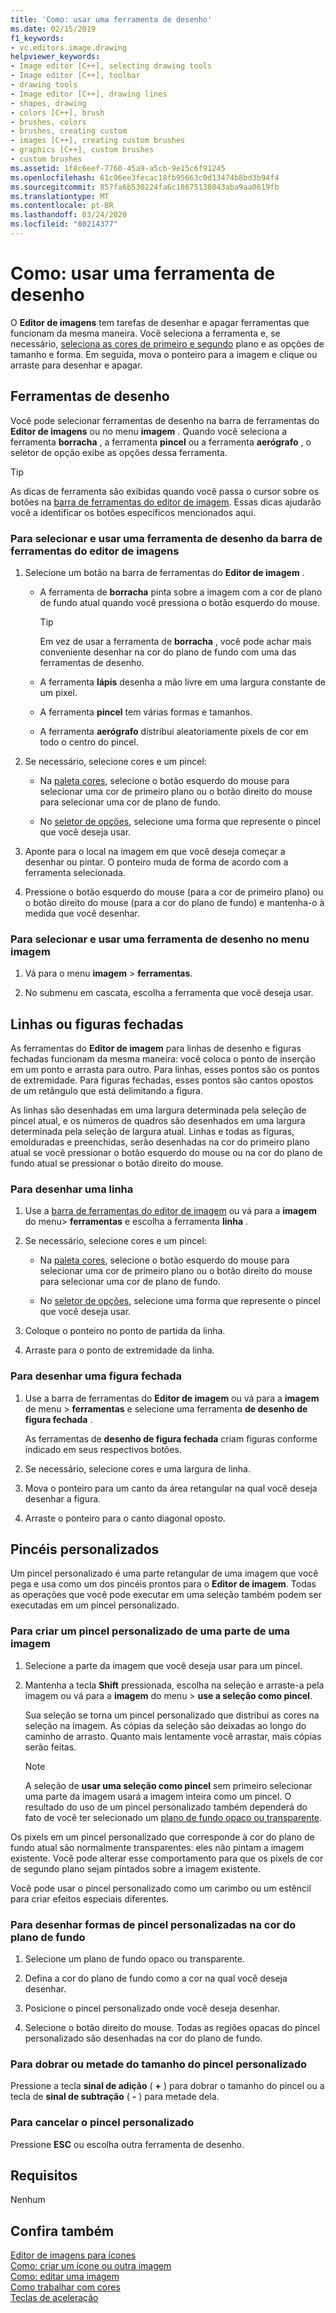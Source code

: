 ```yaml
---
title: 'Como: usar uma ferramenta de desenho'
ms.date: 02/15/2019
f1_keywords:
- vc.editors.image.drawing
helpviewer_keywords:
- Image editor [C++], selecting drawing tools
- Image editor [C++], toolbar
- drawing tools
- Image editor [C++], drawing lines
- shapes, drawing
- colors [C++], brush
- brushes, colors
- brushes, creating custom
- images [C++], creating custom brushes
- graphics [C++], custom brushes
- custom brushes
ms.assetid: 1f8c6eef-7760-45a9-a5cb-9e15c6f91245
ms.openlocfilehash: 61c06ee3fecac18fb95663c0d13474b8bd3b94f4
ms.sourcegitcommit: 857fa6b530224fa6c18675138043aba9aa0619fb
ms.translationtype: MT
ms.contentlocale: pt-BR
ms.lasthandoff: 03/24/2020
ms.locfileid: "80214377"
---
```

# <a name="how-to-use-a-drawing-tool"></a>Como: usar uma ferramenta de desenho

O **Editor de imagens** tem tarefas de desenhar e apagar ferramentas que funcionam da mesma maneira. Você seleciona a ferramenta e, se necessário, [seleciona as cores de primeiro e segundo](../windows/selecting-foreground-or-background-colors-image-editor-for-icons.md) plano e as opções de tamanho e forma. Em seguida, mova o ponteiro para a imagem e clique ou arraste para desenhar e apagar.

## <a name="drawing-tools"></a>Ferramentas de desenho

Você pode selecionar ferramentas de desenho na barra de ferramentas do **Editor de imagens** ou no menu **imagem** . Quando você seleciona a ferramenta **borracha** , a ferramenta **pincel** ou a ferramenta **aerógrafo** , o seletor de opção exibe as opções dessa ferramenta.

> [!TIP]
>  As dicas de ferramenta são exibidas quando você passa o cursor sobre os botões na [barra de ferramentas do editor de imagem](../windows/toolbar-image-editor-for-icons.md). Essas dicas ajudarão você a identificar os botões específicos mencionados aqui.

### <a name="to-select-and-use-a-drawing-tool-from-the-image-editor-toolbar"></a>Para selecionar e usar uma ferramenta de desenho da barra de ferramentas do editor de imagens

1. Selecione um botão na barra de ferramentas do **Editor de imagem** .

   - A ferramenta de **borracha** pinta sobre a imagem com a cor de plano de fundo atual quando você pressiona o botão esquerdo do mouse.

      > [!TIP]
      > Em vez de usar a ferramenta de **borracha** , você pode achar mais conveniente desenhar na cor do plano de fundo com uma das ferramentas de desenho.

   - A ferramenta **lápis** desenha a mão livre em uma largura constante de um pixel.

   - A ferramenta **pincel** tem várias formas e tamanhos.

   - A ferramenta **aerógrafo** distribui aleatoriamente pixels de cor em todo o centro do pincel.

1. Se necessário, selecione cores e um pincel:

   - Na [paleta cores](../windows/colors-window-image-editor-for-icons.md), selecione o botão esquerdo do mouse para selecionar uma cor de primeiro plano ou o botão direito do mouse para selecionar uma cor de plano de fundo.

   - No [seletor de opções](../windows/toolbar-image-editor-for-icons.md), selecione uma forma que represente o pincel que você deseja usar.

1. Aponte para o local na imagem em que você deseja começar a desenhar ou pintar. O ponteiro muda de forma de acordo com a ferramenta selecionada.

1. Pressione o botão esquerdo do mouse (para a cor de primeiro plano) ou o botão direito do mouse (para a cor do plano de fundo) e mantenha-o à medida que você desenhar.

### <a name="to-select-and-use-a-drawing-tool-from-the-image-menu"></a>Para selecionar e usar uma ferramenta de desenho no menu imagem

1. Vá para o menu **imagem** > **ferramentas**.

1. No submenu em cascata, escolha a ferramenta que você deseja usar.

## <a name="lines-or-closed-figures"></a>Linhas ou figuras fechadas

As ferramentas do **Editor de imagem** para linhas de desenho e figuras fechadas funcionam da mesma maneira: você coloca o ponto de inserção em um ponto e arrasta para outro. Para linhas, esses pontos são os pontos de extremidade. Para figuras fechadas, esses pontos são cantos opostos de um retângulo que está delimitando a figura.

As linhas são desenhadas em uma largura determinada pela seleção de pincel atual, e os números de quadros são desenhados em uma largura determinada pela seleção de largura atual. Linhas e todas as figuras, emolduradas e preenchidas, serão desenhadas na cor do primeiro plano atual se você pressionar o botão esquerdo do mouse ou na cor do plano de fundo atual se pressionar o botão direito do mouse.

### <a name="to-draw-a-line"></a>Para desenhar uma linha

1. Use a [barra de ferramentas do editor de imagem](../windows/toolbar-image-editor-for-icons.md) ou vá para a **imagem** do menu> **ferramentas** e escolha a ferramenta **linha** .

1. Se necessário, selecione cores e um pincel:

   - Na [paleta cores](../windows/colors-window-image-editor-for-icons.md), selecione o botão esquerdo do mouse para selecionar uma cor de primeiro plano ou o botão direito do mouse para selecionar uma cor de plano de fundo.

   - No [seletor de opções](../windows/toolbar-image-editor-for-icons.md), selecione uma forma que represente o pincel que você deseja usar.

1. Coloque o ponteiro no ponto de partida da linha.

1. Arraste para o ponto de extremidade da linha.

### <a name="to-draw-a-closed-figure"></a>Para desenhar uma figura fechada

1. Use a barra de ferramentas do **Editor de imagem** ou vá para a **imagem** de menu > **ferramentas** e selecione uma ferramenta **de desenho de figura fechada** .

   As ferramentas de **desenho de figura fechada** criam figuras conforme indicado em seus respectivos botões.

1. Se necessário, selecione cores e uma largura de linha.

1. Mova o ponteiro para um canto da área retangular na qual você deseja desenhar a figura.

1. Arraste o ponteiro para o canto diagonal oposto.

## <a name="custom-brushes"></a>Pincéis personalizados

Um pincel personalizado é uma parte retangular de uma imagem que você pega e usa como um dos pincéis prontos para o **Editor de imagem**. Todas as operações que você pode executar em uma seleção também podem ser executadas em um pincel personalizado.

### <a name="to-create-a-custom-brush-from-a-portion-of-an-image"></a>Para criar um pincel personalizado de uma parte de uma imagem

1. Selecione a parte da imagem que você deseja usar para um pincel.

1. Mantenha a tecla **Shift** pressionada, escolha na seleção e arraste-a pela imagem ou vá para a **imagem** do menu > **use a seleção como pincel**.

   Sua seleção se torna um pincel personalizado que distribui as cores na seleção na imagem. As cópias da seleção são deixadas ao longo do caminho de arrasto. Quanto mais lentamente você arrastar, mais cópias serão feitas.

   > [!NOTE]
   > A seleção de **usar uma seleção como pincel** sem primeiro selecionar uma parte da imagem usará a imagem inteira como um pincel. O resultado do uso de um pincel personalizado também dependerá do fato de você ter selecionado um [plano de fundo opaco ou transparente](../windows/choosing-a-transparent-or-opaque-background-image-editor-for-icons.md).

Os pixels em um pincel personalizado que corresponde à cor do plano de fundo atual são normalmente transparentes: eles não pintam a imagem existente. Você pode alterar esse comportamento para que os pixels de cor de segundo plano sejam pintados sobre a imagem existente.

Você pode usar o pincel personalizado como um carimbo ou um estêncil para criar efeitos especiais diferentes.

### <a name="to-draw-custom-brush-shapes-in-the-background-color"></a>Para desenhar formas de pincel personalizadas na cor do plano de fundo

1. Selecione um plano de fundo opaco ou transparente.

1. Defina a cor do plano de fundo como a cor na qual você deseja desenhar.

1. Posicione o pincel personalizado onde você deseja desenhar.

1. Selecione o botão direito do mouse. Todas as regiões opacas do pincel personalizado são desenhadas na cor do plano de fundo.

### <a name="to-double-or-halve-the-custom-brush-size"></a>Para dobrar ou metade do tamanho do pincel personalizado

Pressione a tecla **sinal de adição** ( **+** ) para dobrar o tamanho do pincel ou a tecla de **sinal de subtração** ( **-** ) para metade dela.

### <a name="to-cancel-the-custom-brush"></a>Para cancelar o pincel personalizado

Pressione **ESC** ou escolha outra ferramenta de desenho.

## <a name="requirements"></a>Requisitos

Nenhum

## <a name="see-also"></a>Confira também

[Editor de imagens para ícones](../windows/image-editor-for-icons.md)<br/>
[Como: criar um ícone ou outra imagem](../windows/creating-an-icon-or-other-image-image-editor-for-icons.md)<br/>
[Como: editar uma imagem](../windows/selecting-an-area-of-an-image-image-editor-for-icons.md)<br/>
[Como trabalhar com cores](../windows/working-with-color-image-editor-for-icons.md)<br/>
[Teclas de aceleração](../windows/accelerator-keys-image-editor-for-icons.md)<br/>
